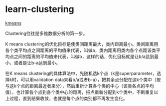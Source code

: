 # learn-clustering

[kmeans](https://github.com/arfu2016/nlp/tree/master/nlp_models/kmeans)

Clustering往往是多维数据分析的第一步。

K means clustering的优化目标是使类间距离最大，类内距离最小。类间距离用各个类平均点之间距离的平均值来代表，叫做a，类内距离用类内各个点距该类平均点之间的距离的平均值来代表，叫做b，这样的话，优化目标就是让b/a达到最小，或者是让b-a达到最小。

在K means clustering的具体算法中，先随机选k个点（k是superparameter，选择k时，可以用validation data来看b/a或者b-a），把其余点分配在这k个类中（按与这k个点的距离最近者来分），然后重新计算各个类的中心（该类各点的平均值），也计算各个点到各个类中心的距离，把点重新分配到k个类中，不断重复以上过程，直到结果收敛，也就是每个点的类别都不再发生变化。
